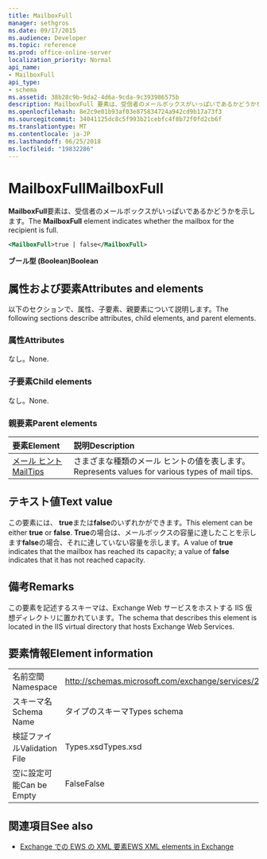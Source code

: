 ```yaml
---
title: MailboxFull
manager: sethgros
ms.date: 09/17/2015
ms.audience: Developer
ms.topic: reference
ms.prod: office-online-server
localization_priority: Normal
api_name:
- MailboxFull
api_type:
- schema
ms.assetid: 38b28c9b-9da2-4d6a-9cda-9c393986575b
description: MailboxFull 要素は、受信者のメールボックスがいっぱいであるかどうかを示します。
ms.openlocfilehash: 8e2c9e01b93af03e875834724a942cd9b17a73f3
ms.sourcegitcommit: 34041125dc8c5f993b21cebfc4f8b72f0fd2cb6f
ms.translationtype: MT
ms.contentlocale: ja-JP
ms.lasthandoff: 06/25/2018
ms.locfileid: "19832286"
---
```

# <a name="mailboxfull"></a><span data-ttu-id="b0433-103">MailboxFull</span><span class="sxs-lookup"><span data-stu-id="b0433-103">MailboxFull</span></span>

<span data-ttu-id="b0433-104">**MailboxFull**要素は、受信者のメールボックスがいっぱいであるかどうかを示します。</span><span class="sxs-lookup"><span data-stu-id="b0433-104">The **MailboxFull** element indicates whether the mailbox for the recipient is full.</span></span> 
  
```XML
<MailboxFull>true | false</MailboxFull>
```

<span data-ttu-id="b0433-105">**ブール型 (Boolean)**</span><span class="sxs-lookup"><span data-stu-id="b0433-105">**Boolean**</span></span>

## <a name="attributes-and-elements"></a><span data-ttu-id="b0433-106">属性および要素</span><span class="sxs-lookup"><span data-stu-id="b0433-106">Attributes and elements</span></span>

<span data-ttu-id="b0433-107">以下のセクションで、属性、子要素、親要素について説明します。</span><span class="sxs-lookup"><span data-stu-id="b0433-107">The following sections describe attributes, child elements, and parent elements.</span></span>
  
### <a name="attributes"></a><span data-ttu-id="b0433-108">属性</span><span class="sxs-lookup"><span data-stu-id="b0433-108">Attributes</span></span>

<span data-ttu-id="b0433-109">なし。</span><span class="sxs-lookup"><span data-stu-id="b0433-109">None.</span></span>
  
### <a name="child-elements"></a><span data-ttu-id="b0433-110">子要素</span><span class="sxs-lookup"><span data-stu-id="b0433-110">Child elements</span></span>

<span data-ttu-id="b0433-111">なし。</span><span class="sxs-lookup"><span data-stu-id="b0433-111">None.</span></span>
  
### <a name="parent-elements"></a><span data-ttu-id="b0433-112">親要素</span><span class="sxs-lookup"><span data-stu-id="b0433-112">Parent elements</span></span>

|<span data-ttu-id="b0433-113">**要素**</span><span class="sxs-lookup"><span data-stu-id="b0433-113">**Element**</span></span>|<span data-ttu-id="b0433-114">**説明**</span><span class="sxs-lookup"><span data-stu-id="b0433-114">**Description**</span></span>|
|:-----|:-----|
|[<span data-ttu-id="b0433-115">メール ヒント</span><span class="sxs-lookup"><span data-stu-id="b0433-115">MailTips</span></span>](mailtips.md) <br/> |<span data-ttu-id="b0433-116">さまざまな種類のメール ヒントの値を表します。</span><span class="sxs-lookup"><span data-stu-id="b0433-116">Represents values for various types of mail tips.</span></span>  <br/> |
   
## <a name="text-value"></a><span data-ttu-id="b0433-117">テキスト値</span><span class="sxs-lookup"><span data-stu-id="b0433-117">Text value</span></span>

<span data-ttu-id="b0433-118">この要素には、 **true**または**false**のいずれかができます。</span><span class="sxs-lookup"><span data-stu-id="b0433-118">This element can be either **true** or **false**.</span></span> <span data-ttu-id="b0433-119">**True**の場合は、メールボックスの容量に達したことを示します**false**の場合、それに達していない容量を示します。</span><span class="sxs-lookup"><span data-stu-id="b0433-119">A value of **true** indicates that the mailbox has reached its capacity; a value of **false** indicates that it has not reached capacity.</span></span> 
  
## <a name="remarks"></a><span data-ttu-id="b0433-120">備考</span><span class="sxs-lookup"><span data-stu-id="b0433-120">Remarks</span></span>

<span data-ttu-id="b0433-121">この要素を記述するスキーマは、Exchange Web サービスをホストする IIS 仮想ディレクトリに置かれています。</span><span class="sxs-lookup"><span data-stu-id="b0433-121">The schema that describes this element is located in the IIS virtual directory that hosts Exchange Web Services.</span></span>
  
## <a name="element-information"></a><span data-ttu-id="b0433-122">要素情報</span><span class="sxs-lookup"><span data-stu-id="b0433-122">Element information</span></span>

|||
|:-----|:-----|
|<span data-ttu-id="b0433-123">名前空間</span><span class="sxs-lookup"><span data-stu-id="b0433-123">Namespace</span></span>  <br/> |http://schemas.microsoft.com/exchange/services/2006/types  <br/> |
|<span data-ttu-id="b0433-124">スキーマ名</span><span class="sxs-lookup"><span data-stu-id="b0433-124">Schema Name</span></span>  <br/> |<span data-ttu-id="b0433-125">タイプのスキーマ</span><span class="sxs-lookup"><span data-stu-id="b0433-125">Types schema</span></span>  <br/> |
|<span data-ttu-id="b0433-126">検証ファイル</span><span class="sxs-lookup"><span data-stu-id="b0433-126">Validation File</span></span>  <br/> |<span data-ttu-id="b0433-127">Types.xsd</span><span class="sxs-lookup"><span data-stu-id="b0433-127">Types.xsd</span></span>  <br/> |
|<span data-ttu-id="b0433-128">空に設定可能</span><span class="sxs-lookup"><span data-stu-id="b0433-128">Can be Empty</span></span>  <br/> |<span data-ttu-id="b0433-129">False</span><span class="sxs-lookup"><span data-stu-id="b0433-129">False</span></span>  <br/> |
   
## <a name="see-also"></a><span data-ttu-id="b0433-130">関連項目</span><span class="sxs-lookup"><span data-stu-id="b0433-130">See also</span></span>

- [<span data-ttu-id="b0433-131">Exchange での EWS の XML 要素</span><span class="sxs-lookup"><span data-stu-id="b0433-131">EWS XML elements in Exchange</span></span>](ews-xml-elements-in-exchange.md)

